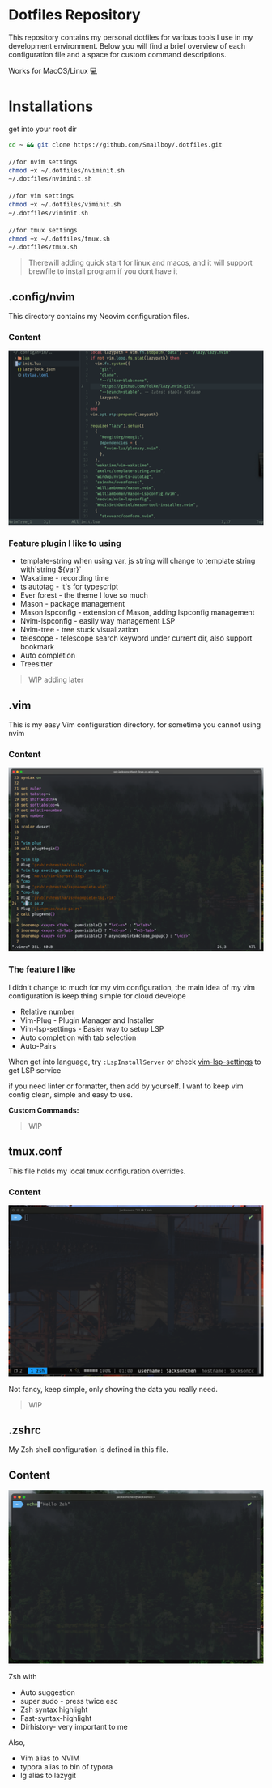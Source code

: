 # Dotfiles Repository

This repository contains my personal dotfiles for various tools I use in my development environment. Below you will find a brief overview of each configuration file and a space for custom command descriptions.

Works for MacOS/Linux 💻

# Installations

get into your root dir

```bash
cd ~ && git clone https://github.com/Sma1lboy/.dotfiles.git

//for nvim settings
chmod +x ~/.dotfiles/nviminit.sh
~/.dotfiles/nviminit.sh

//for vim settings
chmod +x ~/.dotfiles/viminit.sh
~/.dotfiles/viminit.sh

//for tmux settings
chmod +x ~/.dotfiles/tmux.sh
~/.dotfiles/tmux.sh
```

> Therewill adding quick start for linux and macos, and it will support brewfile to install program if you dont have it



## .config/nvim

This directory contains my Neovim configuration files.

### **Content**

![Alt text](README/nvim.png)

### Feature plugin I like to using

- template-string when using var, js string will change to template string with\`string ${var}\`
- Wakatime - recording time 
- ts autotag - it's for typescript
- Ever forest - the theme I love so much
- Mason - package management
- Mason lspconfig - extension of Mason, adding lspconfig management
- Nvim-lspconfig  - easily way management LSP
- Nvim-tree - tree stuck visualization
- telescope - telescope search keyword under current dir, also support bookmark
- Auto completion
- Treesitter

> WIP adding later

## .vim

This is my easy Vim configuration directory. for sometime you cannot using nvim

### Content

![image-20240130005457499](README/image-20240130005457499.png)

### The feature I like

I didn't change to much for my vim configuration, the main idea of my vim configuration is keep thing simple for cloud develope

- Relative number
- Vim-Plug - Plugin Manager and Installer
- Vim-lsp-settings - Easier way to setup LSP
- Auto completion with tab selection
- Auto-Pairs

When get into language, try  `:LspInstallServer` or check [vim-lsp-settings](https://github.com/mattn/vim-lsp-settings) to get LSP service

if you need linter or formatter, then add by yourself. I want to keep vim config clean, simple and easy to use.

**Custom Commands:**

> WIP

## tmux.conf

This file holds my local tmux configuration overrides.

### Content

![image-20240130010129554](README/image-20240130010129554.png)

Not fancy, keep simple, only showing the data you really need.

> WIP

## .zshrc

My Zsh shell configuration is defined in this file.

## Content

![image-20240130010323289](README/image-20240130010323289.png)

Zsh with

- Auto suggestion
- super sudo - press twice esc
- Zsh syntax highlight
- Fast-syntax-highlight
- Dirhistory- very important to me

Also, 

- Vim alias to NVIM
- typora alias to bin of typora
- lg alias to lazygit
